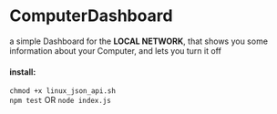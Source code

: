 # ComputerDashboard
a simple Dashboard for the **LOCAL NETWORK**, that shows you some information about your Computer, and lets you turn it off

#### install:  
```chmod +x linux_json_api.sh```  
```npm test``` OR ```node index.js```

